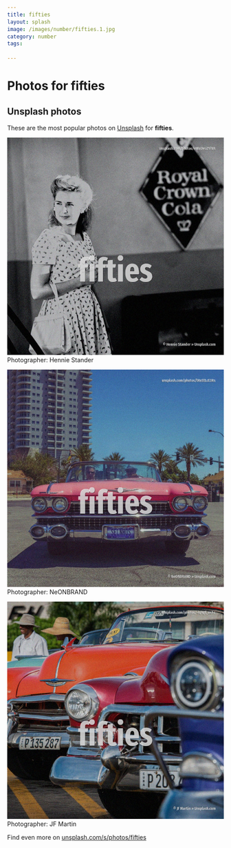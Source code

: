 ```yaml
---
title: fifties
layout: splash
image: /images/number/fifties.1.jpg
category: number
tags:

---
```

# Photos for fifties
 
## Unsplash photos
These are the most popular photos on [Unsplash](https://unsplash.com) for **fifties**.
 
![fifties](/images/number/fifties.1.jpg)
Photographer:  Hennie Stander
 
![fifties](/images/number/fifties.2.jpg)
Photographer:  NeONBRAND
 
![fifties](/images/number/fifties.3.jpg)
Photographer:  JF Martin
 
Find even more on [unsplash.com/s/photos/fifties](https://unsplash.com/s/photos/fifties)
 
